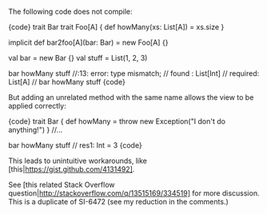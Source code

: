 The following code does not compile:

{code}
trait Bar
trait Foo[A] { def howMany(xs: List[A]) = xs.size }

implicit def bar2foo[A](bar: Bar) = new Foo[A] {}

val bar = new Bar {}
val stuff = List(1, 2, 3)

bar howMany stuff
//<console>:13: error: type mismatch;
// found   : List[Int]
// required: List[A]
//              bar howMany stuff
{code}

But adding an unrelated method with the same name allows the view to be applied correctly:

{code}
trait Bar { def howMany = throw new Exception("I don't do anything!") }
//...

bar howMany stuff
// res1: Int = 3
{code}

This leads to unintuitive workarounds, like [this|https://gist.github.com/4131492].

See [this related Stack Overflow question|http://stackoverflow.com/q/13515169/334519] for more discussion.
This is a duplicate of SI-6472 (see my reduction in the comments.)

